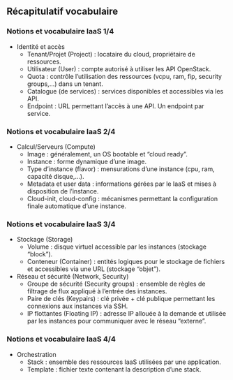 ## Récapitulatif vocabulaire

### Notions et vocabulaire IaaS 1/4

-   Identité et accès
    -   Tenant/Projet (Project) : locataire du cloud, propriétaire de ressources.
    -   Utilisateur (User) : compte autorisé à utiliser les API OpenStack.
    -   Quota : contrôle l’utilisation des ressources (vcpu, ram, fip, security groups,...) dans un tenant.
    -   Catalogue (de services) : services disponibles et accessibles via les API.
    -   Endpoint : URL permettant l’accès à une API. Un endpoint par service.

### Notions et vocabulaire IaaS 2/4

-   Calcul/Serveurs (Compute)
    -   Image : généralement, un OS bootable et “cloud ready”.
    -   Instance : forme dynamique d’une image.
    -   Type d’instance (flavor) : mensurations d’une instance (cpu, ram, capacité disque,...).
    -   Metadata et user data : informations gérées par le IaaS et mises à disposition de l’instance.
    -   Cloud-init, cloud-config : mécanismes permettant la configuration finale automatique d’une instance.

### Notions et vocabulaire IaaS 3/4

-   Stockage (Storage)
    -   Volume : disque virtuel accessible par les instances (stockage “block”).
    -   Conteneur (Container) : entités logiques pour le stockage de fichiers et accessibles via une URL (stockage “objet”).
-   Réseau et sécurité (Network, Security)
    -   Groupe de sécurité (Security groups) : ensemble de règles de filtrage de flux appliqué à l’entrée des instances.
    -   Paire de clés (Keypairs) : clé privée + clé publique permettant les connexions aux instances via SSH.
    -   IP flottantes (Floating IP) : adresse IP allouée à la demande et utilisée par les instances pour communiquer avec le réseau “externe”.

### Notions et vocabulaire IaaS 4/4

-   Orchestration
    -   Stack : ensemble des ressources IaaS utilisées par une application.
    -   Template : fichier texte contenant la description d’une stack.

